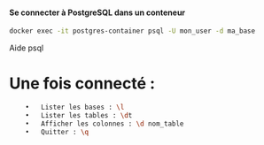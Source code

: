 #### Se connecter à PostgreSQL dans un conteneur
```zsh
docker exec -it postgres-container psql -U mon_user -d ma_base
```

Aide psql

# Une fois connecté :
```zsh
	•	Lister les bases : \l
	•	Lister les tables : \dt
	•	Afficher les colonnes : \d nom_table
	•	Quitter : \q
```

